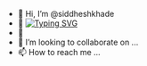 - 👋 Hi, I’m @siddheshkhade
- 👀 [![Typing SVG](https://readme-typing-svg.demolab.com?font=Fira+Code&pause=1000&width=435&lines=Hello+there+!;I'm+Sid'ace+the+Full+Stack+Java+Devloper;Technical+Entusiast;Sphinx+of+black+quartz%2C+judge+my+vow)](https://git.io/typing-svg)
- 🌱 
- 💞️ I’m looking to collaborate on ...
- 📫 How to reach me ...

<!---
siddheshkhade/siddheshkhade is a ✨ special ✨ repository because its `README.md` (this file) appears on your GitHub profile.
You can click the Preview link to take a look at your changes.
--->
